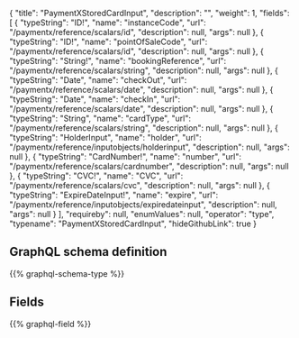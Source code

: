 {
  "title": "PaymentXStoredCardInput",
  "description": "",
  "weight": 1,
  "fields": [
    {
      "typeString": "ID!",
      "name": "instanceCode",
      "url": "/paymentx/reference/scalars/id",
      "description": null,
      "args": null
    },
    {
      "typeString": "ID!",
      "name": "pointOfSaleCode",
      "url": "/paymentx/reference/scalars/id",
      "description": null,
      "args": null
    },
    {
      "typeString": "String!",
      "name": "bookingReference",
      "url": "/paymentx/reference/scalars/string",
      "description": null,
      "args": null
    },
    {
      "typeString": "Date",
      "name": "checkOut",
      "url": "/paymentx/reference/scalars/date",
      "description": null,
      "args": null
    },
    {
      "typeString": "Date",
      "name": "checkIn",
      "url": "/paymentx/reference/scalars/date",
      "description": null,
      "args": null
    },
    {
      "typeString": "String",
      "name": "cardType",
      "url": "/paymentx/reference/scalars/string",
      "description": null,
      "args": null
    },
    {
      "typeString": "HolderInput",
      "name": "holder",
      "url": "/paymentx/reference/inputobjects/holderinput",
      "description": null,
      "args": null
    },
    {
      "typeString": "CardNumber!",
      "name": "number",
      "url": "/paymentx/reference/scalars/cardnumber",
      "description": null,
      "args": null
    },
    {
      "typeString": "CVC!",
      "name": "CVC",
      "url": "/paymentx/reference/scalars/cvc",
      "description": null,
      "args": null
    },
    {
      "typeString": "ExpireDateInput!",
      "name": "expire",
      "url": "/paymentx/reference/inputobjects/expiredateinput",
      "description": null,
      "args": null
    }
  ],
  "requireby": null,
  "enumValues": null,
  "operator": "type",
  "typename": "PaymentXStoredCardInput",
  "hideGithubLink": true
}
## GraphQL schema definition

{{% graphql-schema-type %}}

## Fields

{{% graphql-field %}}
